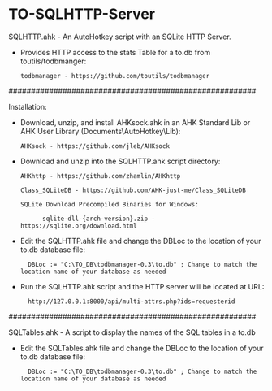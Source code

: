 # TO-SQLHTTP-Server
SQLHTTP.ahk - An AutoHotkey script with an SQLite HTTP Server.


* Provides HTTP access to the stats Table for a to.db from toutils/todbmanger:


      todbmanager - https://github.com/toutils/todbmanager


#######################################################


Installation:


* Download, unzip, and install AHKsock.ahk in an AHK Standard Lib or AHK User Library (Documents\AutoHotkey\Lib):
  
  
      AHKsock - https://github.com/jleb/AHKsock




* Download and unzip into the SQLHTTP.ahk script directory:


      AHKhttp - https://github.com/zhamlin/AHKhttp

      Class_SQLiteDB - https://github.com/AHK-just-me/Class_SQLiteDB
 
      SQLite Download Precompiled Binaries for Windows:
      
            sqlite-dll-{arch-version}.zip - https://sqlite.org/download.html
 
      


* Edit the SQLHTTP.ahk file and change the DBLoc to the location of your to.db database file:

        DBLoc := "C:\TO_DB\todbmanager-0.3\to.db" ; Change to match the location name of your database as needed



* Run the SQLHTTP.ahk script and the HTTP server will be located at URL:

        http://127.0.0.1:8000/api/multi-attrs.php?ids=requesterid


#######################################################


SQLTables.ahk - A script to display the names of the SQL tables in a to.db

* Edit the SQLTables.ahk file and change the DBLoc to the location of your to.db database file:

        DBLoc := "C:\TO_DB\todbmanager-0.3\to.db" ; Change to match the location name of your database as needed
